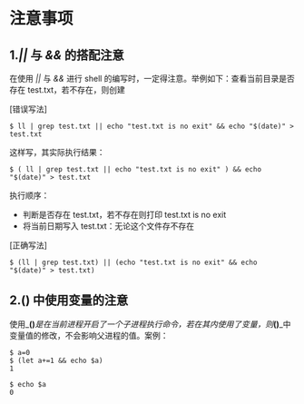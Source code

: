 # 注意事项
## 1._**\|\|**_ 与 _**&&**_ 的搭配注意

在使用 _\|\|_ 与 _&&_ 进行 shell 的编写时，一定得注意。举例如下：查看当前目录是否存在 test.txt，若不存在，则创建

\[错误写法\]

```
$ ll | grep test.txt || echo "test.txt is no exit" && echo "$(date)" > test.txt
```

这样写，其实际执行结果：

```
$ ( ll | grep test.txt || echo "test.txt is no exit" ) && echo "$(date)" > test.txt
```

执行顺序：

* 判断是否存在 test.txt，若不存在则打印 test.txt is no exit
* 将当前日期写入 test.txt：无论这个文件存不存在

\[正确写法\]

```
$ (ll | grep test.txt) || (echo "test.txt is no exit" && echo "$(date)" > test.txt)
```

## 2.\(\) 中使用变量的注意

使用_**\(\)**_是在当前进程开启了一个子进程执行命令，若在其内使用了变量，则_**\(\)**_中变量值的修改，不会影响父进程的值。案例：

```
$ a=0
$ (let a+=1 && echo $a)
1

$ echo $a
0
```